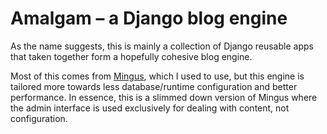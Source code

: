 Amalgam – a Django blog engine
==============================

As the name suggests, this is mainly a collection of Django reusable
apps that taken together form a hopefully cohesive blog engine.

Most of this comes from [Mingus][], which I used to use, but this engine
is tailored more towards less database/runtime configuration and better
performance. In essence, this is a slimmed down version of Mingus where
the admin interface is used exclusively for dealing with content, not
configuration.

[Mingus]: http://github.com/montylounge/django-mingus "Django Mingus"

